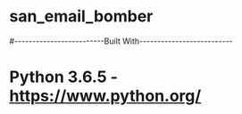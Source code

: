 # san_email_bomber



#-------------------------Built With--------------------------
# Python 3.6.5 - https://www.python.org/
